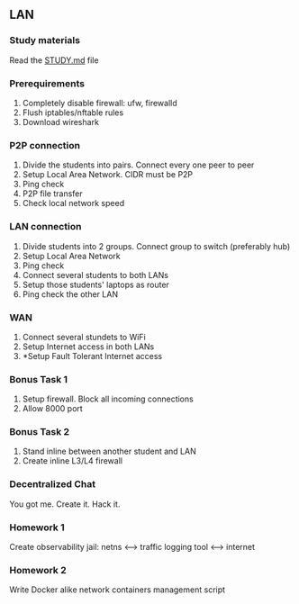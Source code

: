 ## LAN

### Study materials

Read the [STUDY.md](STUDY.md) file

### Prerequirements

1. Completely disable firewall: ufw, firewalld
2. Flush iptables/nftable rules
3. Download wireshark

### P2P connection

1. Divide the students into pairs. Connect every one peer to peer
2. Setup Local Area Network. CIDR must be P2P
3. Ping check
4. P2P file transfer
5. Check local network speed

### LAN connection

1. Divide students into 2 groups. Connect group to switch (preferably hub)
2. Setup Local Area Network
3. Ping check
4. Connect several students to both LANs
5. Setup those students' laptops as router
6. Ping check the other LAN

### WAN

1. Connect several stundets to WiFi
2. Setup Internet access in both LANs
3. *Setup Fault Tolerant Internet access

### Bonus Task 1

1. Setup firewall. Block all incoming connections
2. Allow 8000 port

### Bonus Task 2

1. Stand inline between another student and LAN
2. Create inline L3/L4 firewall

### Decentralized Chat

You got me. Create it. Hack it.

### Homework 1

Create observability jail: netns <--> traffic logging tool <--> internet

### Homework 2

Write Docker alike network containers management script
